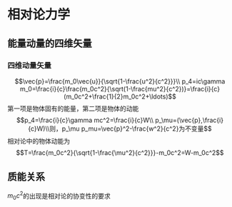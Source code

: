 # 相对论力学
## 能量动量的四维矢量
### 四维动量矢量
$$\vec{p}=\frac{m_0\vec{u}}{\sqrt{1-\frac{u^2}{c^2}}}\\
p_4=ic\gamma m_0=\frac{i}{c}\frac{m_0c^2}{\sqrt(1-\frac{mu^2}{c^2})}=\frac{i}{c}(m_0c^2+\frac{1}{2}m_0c^2+\ldots)$$
第一项是物体固有的能量，第二项是物体的动能
$$p_4=\frac{i}{c}\gamma mc^2=\frac{i}{c}W\\
p_\mu=(\vec{p},\frac{i}{c}W)\\则，p_\mu p_mu=\vec{p}^2-\frac{w^2}{c^2}为不变量$$
相对论中的物体动能为
$$T=\frac{m_0c^2}{\sqrt{1-\frac{\mu^2}{c^2}}}-m_0c^2=W-m_0c^2$$
## 质能关系
$m_0c^2$的出现是相对论的协变性的要求
